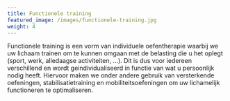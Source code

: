 ```yaml
---
title: Functionele training
featured_image: /images/functionele-training.jpg
weight: 4
---
```

Functionele training is een vorm van individuele oefentherapie waarbij we uw lichaam trainen om te kunnen omgaan met de belasting die u het oplegt  (sport, werk, alledaagse activiteiten, ...). Dit is dus voor iedereen verschillend en wordt geindividualiseerd in functie van wat u persoonlijk nodig heeft. Hiervoor maken we onder andere gebruik van versterkende oefeningen, stabilisatietraining en mobiliteitsoefeningen om uw lichamelijk functioneren te optimaliseren.
